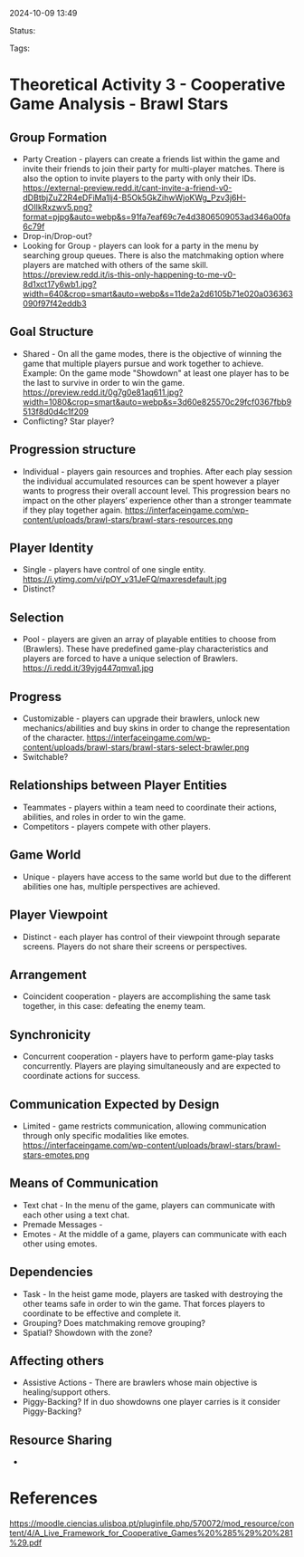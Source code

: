 2024-10-09 13:49

Status: 

Tags: 

# Theoretical Activity 3 - Cooperative Game Analysis - Brawl Stars

## Group Formation

- Party Creation - players can create a friends list within the game and invite their friends to join their party for multi-player matches. There is also the option to invite players to the party with only their IDs. https://external-preview.redd.it/cant-invite-a-friend-v0-dDBtbjZuZ2R4eDFiMa1lj4-B5Ok5GkZihwWjoKWg_Pzv3j6H-dOIlkRxzwv5.png?format=pjpg&auto=webp&s=91fa7eaf69c7e4d3806509053ad346a00fa6c79f
- Drop-in/Drop-out?
- Looking for Group - players can look for a party in the menu by searching group queues. There is also the matchmaking option where players are matched with others of the same skill. https://preview.redd.it/is-this-only-happening-to-me-v0-8d1xct17y6wb1.jpg?width=640&crop=smart&auto=webp&s=11de2a2d6105b71e020a036363090f97f42eddb3

## Goal Structure

- Shared - On all the game modes, there is the objective of winning the game that multiple players pursue and work together to achieve. Example: On the game mode "Showdown" at least one player has to be the last to survive in order to win the game. https://preview.redd.it/0g7g0e81aq611.jpg?width=1080&crop=smart&auto=webp&s=3d60e825570c29fcf0367fbb9513f8d0d4c1f209
- Conflicting? Star player?

## Progression structure

- Individual - players gain resources and trophies. After each play session the individual accumulated resources can be spent however a player wants to progress their overall account level. This progression bears no impact on the other players’ experience other than a stronger teammate if they play together again. https://interfaceingame.com/wp-content/uploads/brawl-stars/brawl-stars-resources.png

## Player Identity

- Single - players have control of one single entity. https://i.ytimg.com/vi/pOY_v31JeFQ/maxresdefault.jpg
- Distinct?

## Selection

- Pool - players are given an array of playable entities to choose from (Brawlers). These have predefined game-play characteristics and players are forced to have a unique selection of Brawlers. https://i.redd.it/39yjg447qmva1.jpg

## Progress

- Customizable - players can upgrade their brawlers, unlock new mechanics/abilities and buy skins in order to change the representation of the character. https://interfaceingame.com/wp-content/uploads/brawl-stars/brawl-stars-select-brawler.png
- Switchable?

## Relationships between Player Entities

- Teammates - players within a team need to coordinate their actions, abilities, and roles in order to win the game. 
- Competitors - players compete with other players.

## Game World

- Unique - players have access to the same world but due to the different abilities one has, multiple perspectives are achieved. 

## Player Viewpoint

- Distinct - each player has control of their viewpoint through separate screens. Players do not share their screens or perspectives.

## Arrangement

- Coincident cooperation - players are accomplishing the same task together, in this case: defeating the enemy team.

## Synchronicity 

- Concurrent cooperation - players have to perform game-play tasks concurrently. Players are playing simultaneously and are expected to coordinate actions for success.

## Communication Expected by Design

- Limited - game restricts communication, allowing communication through only specific modalities like emotes. https://interfaceingame.com/wp-content/uploads/brawl-stars/brawl-stars-emotes.png

## Means of Communication

- Text chat - In the menu of the game, players can communicate with each other using a text chat.
- Premade Messages - 
- Emotes - At the middle of a game, players can communicate with each other using emotes.

## Dependencies

- Task - In the heist game mode, players are tasked with destroying the other teams safe in order to win the game. That forces players to coordinate to be effective and complete it.
- Grouping? Does matchmaking remove grouping?
- Spatial? Showdown with the zone?

## Affecting others

- Assistive Actions - There are brawlers whose main objective is healing/support others.
- Piggy-Backing? If in duo showdowns one player carries is it consider Piggy-Backing?

## Resource Sharing

- 

# References

https://moodle.ciencias.ulisboa.pt/pluginfile.php/570072/mod_resource/content/4/A_Live_Framework_for_Cooperative_Games%20%285%29%20%281%29.pdf